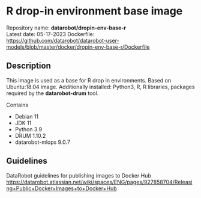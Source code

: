# R drop-in environment base image
Repository name: **datarobot/dropin-env-base-r**  
Latest date: 05-17-2023
Dockerfile: https://github.com/datarobot/datarobot-user-models/blob/master/docker/dropin-env-base-r/Dockerfile

## Description
This image is used as a base for R drop in environments.
Based on Ubuntu:18.04 image. Additionally installed: Python3, R, R libraries, packages required by the **datarobot-drum** tool.

Contains
* Debian 11
* JDK 11
* Python 3.9
* DRUM 1.10.2
* datarobot-mlops 9.0.7

## Guidelines
DataRobot guidelines for publishing images to Docker Hub
https://datarobot.atlassian.net/wiki/spaces/ENG/pages/927858704/Releasing+Public+Docker+Images+to+Docker+Hub
